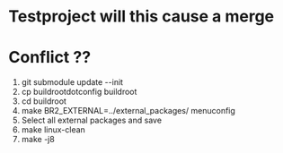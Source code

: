 # Testproject will this cause a merge
# Conflict ??

1. git submodule update --init
2. cp buildrootdotconfig buildroot
3. cd buildroot
4. make BR2_EXTERNAL=../external_packages/ menuconfig 
5. Select all external packages  and save
6. make linux-clean
7. make -j8

